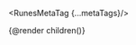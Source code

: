 <script>
  import { RunesMetaTag, deepMerge } from '$lib';
  import { page } from '$app/stores';
  import Nav from './utils/Nav.svelte';

  let { children, data } = $props();

  let metaTags = $state();
  $effect(() => {
    metaTags = $page.data.pageMetaTags ? deepMerge($page.data.layoutMetaTags, $page.data.pageMetaTags ) : data.layoutMetaTags
  });
</script>

<RunesMetaTag {...metaTags}/>

{@render children()}
